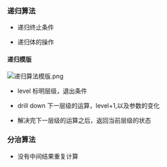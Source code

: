 ### 递归算法

- 递归终止条件

- 递归体的操作

#### 递归模版

![递归算法模版.png](https://i.loli.net/2021/06/19/QczqbGYvgj2s5BZ.png)

- level 标明层级，退出条件

- drill down 下一层级的运算，level+1,以及参数的变化

- 解决完下一层级的运算之后，返回当前层级的状态


### 分治算法

- 没有中间结果重复计算